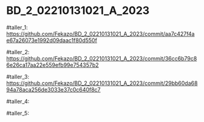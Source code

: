# BD_2_02210131021_A_2023

#taller_1: 
https://github.com/Fekazo/BD_2_02210131021_A_2023/commit/aa7c427f4ae67a26073e1992d09daac1f80d550f

#taller_2:
https://github.com/Fekazo/BD_2_02210131021_A_2023/commit/36cc6b79c86e26ca17aa22e559efb99e754357b2

#taller_3:
https://github.com/Fekazo/BD_2_02210131021_A_2023/commit/29bb60da6894a78aca256de3033e37c0c640f8c7

#taller_4:


#taller_5:
